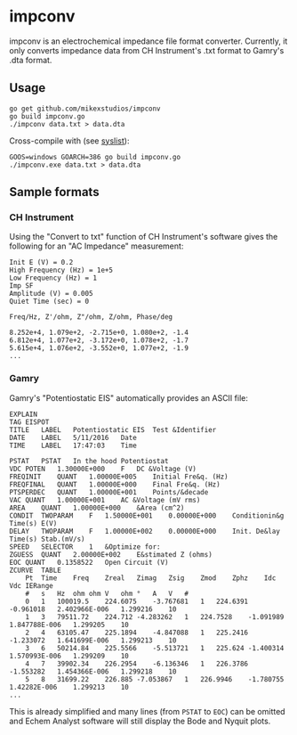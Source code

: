 impconv
=======

impconv is an electrochemical impedance file format converter. Currently, it
only converts impedance data from CH Instrument's .txt format to Gamry's
.dta format.

## Usage

```
go get github.com/mikexstudios/impconv
go build impconv.go
./impconv data.txt > data.dta
```
Cross-compile with (see [syslist][1]):
```
GOOS=windows GOARCH=386 go build impconv.go
./impconv.exe data.txt > data.dta
```

[1]: https://github.com/golang/go/blob/master/src/go/build/syslist.go 

## Sample formats

### CH Instrument

Using the "Convert to txt" function of CH Instrument's software gives the
following for an "AC Impedance" measurement:

```
Init E (V) = 0.2
High Frequency (Hz) = 1e+5
Low Frequency (Hz) = 1
Imp SF
Amplitude (V) = 0.005
Quiet Time (sec) = 0

Freq/Hz, Z'/ohm, Z"/ohm, Z/ohm, Phase/deg

8.252e+4, 1.079e+2, -2.715e+0, 1.080e+2, -1.4
6.812e+4, 1.077e+2, -3.172e+0, 1.078e+2, -1.7
5.615e+4, 1.076e+2, -3.552e+0, 1.077e+2, -1.9
...
```

### Gamry

Gamry's "Potentiostatic EIS" automatically provides an ASCII file:

```
EXPLAIN
TAG	EISPOT
TITLE	LABEL	Potentiostatic EIS	Test &Identifier
DATE	LABEL	5/11/2016	Date
TIME	LABEL	17:47:03	Time
	
PSTAT	PSTAT	In the hood	Potentiostat
VDC	POTEN	1.30000E+000	F	DC &Voltage (V)
FREQINIT	QUANT	1.00000E+005	Initial Fre&q. (Hz)
FREQFINAL	QUANT	1.00000E+000	Final Fre&q. (Hz)
PTSPERDEC	QUANT	1.00000E+001	Points/&decade
VAC	QUANT	1.00000E+001	AC &Voltage (mV rms)
AREA	QUANT	1.00000E+000	&Area (cm^2)
CONDIT	TWOPARAM	F	1.50000E+001	0.00000E+000	Conditionin&g	Time(s)	E(V)
DELAY	TWOPARAM	F	1.00000E+002	0.00000E+000	Init. De&lay	Time(s)	Stab.(mV/s)
SPEED	SELECTOR	1	&Optimize for:
ZGUESS	QUANT	2.00000E+002	E&stimated Z (ohms)
EOC	QUANT	0.1358522	Open Circuit (V)
ZCURVE	TABLE
	Pt	Time	Freq	Zreal	Zimag	Zsig	Zmod	Zphz	Idc	Vdc	IERange
	#	s	Hz	ohm	ohm	V	ohm	°	A	V	#
	0	1	100019.5	224.6075	-3.767681	1	224.6391	-0.961018	2.402966E-006	1.299216	10
	1	3	79511.72	224.712	-4.283262	1	224.7528	-1.091989	1.847788E-006	1.299205	10
	2	4	63105.47	225.1894	-4.847088	1	225.2416	-1.233072	1.641699E-006	1.299213	10
	3	6	50214.84	225.5566	-5.513721	1	225.624	-1.400314	1.570993E-006	1.299209	10
	4	7	39902.34	226.2954	-6.136346	1	226.3786	-1.553282	1.454366E-006	1.299218	10
	5	8	31699.22	226.885	-7.053867	1	226.9946	-1.780755	1.42282E-006	1.299213	10
...
```

This is already simplified and many lines (from `PSTAT` to `EOC`) can be omitted
and Echem Analyst software will still display the Bode and Nyquit plots.

